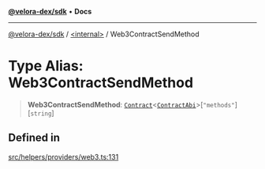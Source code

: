 [**@velora-dex/sdk**](../../README.md) • **Docs**

***

[@velora-dex/sdk](../../globals.md) / [\<internal\>](../README.md) / Web3ContractSendMethod

# Type Alias: Web3ContractSendMethod

> **Web3ContractSendMethod**: [`Contract`](../classes/Contract.md)\<[`ContractAbi`](ContractAbi.md)\>\[`"methods"`\]\[`string`\]

## Defined in

[src/helpers/providers/web3.ts:131](https://github.com/paraswap/paraswap-sdk/blob/master/src/helpers/providers/web3.ts#L131)
